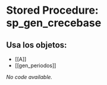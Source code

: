 # Stored Procedure: sp_gen_crecebase

## Usa los objetos:
- [[A]]
- [[gen_periodos]]

*No code available.*
